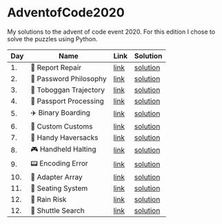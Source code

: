 # AdventofCode2020
My solutions to the advent of code event 2020. For this edition I chose to solve the puzzles using Python.

| Day | Name        | Link           | Solution  |
| ------------- |-------------- |-------------|------|
| 1. | :wrench: Report Repair      | [link](https://adventofcode.com/2020/day/1) | [solution](https://github.com/LWLeijten/AdventofCode2020/tree/main/solutions/day1) |
| 2. | :closed_lock_with_key: Password Philosophy      | [link](https://adventofcode.com/2020/day/2)      |   [solution](https://github.com/LWLeijten/AdventofCode2020/tree/main/solutions/day2) |
| 3. | :evergreen_tree: Toboggan Trajectory | [link](https://adventofcode.com/2020/day/3)      |    [solution](https://github.com/LWLeijten/AdventofCode2020/tree/main/solutions/day3) |
| 4. | :passport_control: Passport Processing | [link](https://adventofcode.com/2020/day/4)      |    [solution](https://github.com/LWLeijten/AdventofCode2020/tree/main/solutions/day4) |
| 5. | :airplane: Binary Boarding | [link](https://adventofcode.com/2020/day/5)      |    [solution](https://github.com/LWLeijten/AdventofCode2020/tree/main/solutions/day5) |
| 6. | :customs: Custom Customs | [link](https://adventofcode.com/2020/day/6)      |    [solution](https://github.com/LWLeijten/AdventofCode2020/tree/main/solutions/day6) |
| 7. | :briefcase: Handy Haversacks | [link](https://adventofcode.com/2020/day/7)      |    [solution](https://github.com/LWLeijten/AdventofCode2020/tree/main/solutions/day7) |
| 8. | :video_game: Handheld Halting | [link](https://adventofcode.com/2020/day/8)      |    [solution](https://github.com/LWLeijten/AdventofCode2020/tree/main/solutions/day8) |
| 9. | :pager: Encoding Error | [link](https://adventofcode.com/2020/day/9)      |    [solution](https://github.com/LWLeijten/AdventofCode2020/tree/main/solutions/day9) |
| 10. | :electric_plug: Adapter Array | [link](https://adventofcode.com/2020/day/10)      |    [solution](https://github.com/LWLeijten/AdventofCode2020/tree/main/solutions/day10)| 
| 11. | :seat: Seating System | [link](https://adventofcode.com/2020/day/11)      |    [solution](https://github.com/LWLeijten/AdventofCode2020/tree/main/solutions/day11) |
| 12. | :ship: Rain Risk | [link](https://adventofcode.com/2020/day/12)      |    [solution](https://github.com/LWLeijten/AdventofCode2020/tree/main/solutions/day12) |
| 12. | :bus: Shuttle Search | [link](https://adventofcode.com/2020/day/13)      |    [solution](https://github.com/LWLeijten/AdventofCode2020/tree/main/solutions/day13) |
